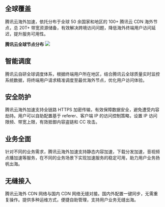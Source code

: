 ## 全球覆盖
腾讯云海外加速，依托分布于全球 50 余国家和地区的 100+ 腾讯云 CDN 海外节点，总 20T+ 带宽资源储备，有效解决跨境访问问题，降低海外终端用户访问延迟，提升服务可用性。

**腾讯云全球节点分布**
![](https://mc.qcloudimg.com/static/img/e8c4fc44474e6ef97b70cbbf3cf06cd0/gcd-overseas_nodes.png)

## 智能调度
腾讯云自研全球调度体系，根据终端用户所在地区，结合腾讯云全球质量实时监控系统数据，将终端用户请求精准调度至最优海外节点，优化用户访问体验。

## 安全防护
腾讯云海外加速支持全链路 HTTPS 加密传输，有效保障数据安全，避免遭受内容劫持。用户可以自助配置基于 referer、客户端 IP 的访问控制策略，设置 IP 访问限频、带宽上限，有效抵御内容盗链和 CC 攻击。
## 业务全面
针对不同的业务需求，腾讯云海外加速支持静态内容加速，下载分发加速，音视频点播加速等服务，在不同的业务场景下实现加速服务的稳定可用，助力用户业务扬帆出海。

## 无缝接入

腾讯云海外 CDN 网络与国内 CDN 网络无缝对接。国内外配置一键同步，无需重复操作。提供多种运维方式，便捷自助管理，支持用户业务无缝出海。
